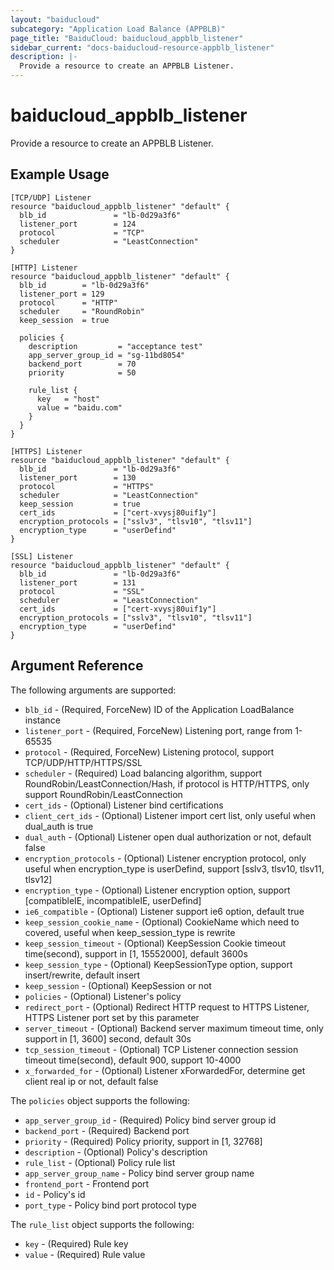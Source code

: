 ```yaml
---
layout: "baiducloud"
subcategory: "Application Load Balance (APPBLB)"
page_title: "BaiduCloud: baiducloud_appblb_listener"
sidebar_current: "docs-baiducloud-resource-appblb_listener"
description: |-
  Provide a resource to create an APPBLB Listener.
---
```


# baiducloud_appblb_listener

Provide a resource to create an APPBLB Listener.

## Example Usage

```hcl
[TCP/UDP] Listener
resource "baiducloud_appblb_listener" "default" {
  blb_id               = "lb-0d29a3f6"
  listener_port        = 124
  protocol             = "TCP"
  scheduler            = "LeastConnection"
}

[HTTP] Listener
resource "baiducloud_appblb_listener" "default" {
  blb_id        = "lb-0d29a3f6"
  listener_port = 129
  protocol      = "HTTP"
  scheduler     = "RoundRobin"
  keep_session  = true

  policies {
    description         = "acceptance test"
    app_server_group_id = "sg-11bd8054"
    backend_port        = 70
    priority            = 50

    rule_list {
      key   = "host"
      value = "baidu.com"
    }
  }
}

[HTTPS] Listener
resource "baiducloud_appblb_listener" "default" {
  blb_id               = "lb-0d29a3f6"
  listener_port        = 130
  protocol             = "HTTPS"
  scheduler            = "LeastConnection"
  keep_session         = true
  cert_ids             = ["cert-xvysj80uif1y"]
  encryption_protocols = ["sslv3", "tlsv10", "tlsv11"]
  encryption_type      = "userDefind"
}

[SSL] Listener
resource "baiducloud_appblb_listener" "default" {
  blb_id               = "lb-0d29a3f6"
  listener_port        = 131
  protocol             = "SSL"
  scheduler            = "LeastConnection"
  cert_ids             = ["cert-xvysj80uif1y"]
  encryption_protocols = ["sslv3", "tlsv10", "tlsv11"]
  encryption_type      = "userDefind"
}
```

## Argument Reference

The following arguments are supported:

* `blb_id` - (Required, ForceNew) ID of the Application LoadBalance instance
* `listener_port` - (Required, ForceNew) Listening port, range from 1-65535
* `protocol` - (Required, ForceNew) Listening protocol, support TCP/UDP/HTTP/HTTPS/SSL
* `scheduler` - (Required) Load balancing algorithm, support RoundRobin/LeastConnection/Hash, if protocol is HTTP/HTTPS, only support RoundRobin/LeastConnection
* `cert_ids` - (Optional) Listener bind certifications
* `client_cert_ids` - (Optional) Listener import cert list, only useful when dual_auth is true
* `dual_auth` - (Optional) Listener open dual authorization or not, default false
* `encryption_protocols` - (Optional) Listener encryption protocol, only useful when encryption_type is userDefind, support [sslv3, tlsv10, tlsv11, tlsv12]
* `encryption_type` - (Optional) Listener encryption option, support [compatibleIE, incompatibleIE, userDefind]
* `ie6_compatible` - (Optional) Listener support ie6 option, default true
* `keep_session_cookie_name` - (Optional) CookieName which need to covered, useful when keep_session_type is rewrite
* `keep_session_timeout` - (Optional) KeepSession Cookie timeout time(second), support in [1, 15552000], default 3600s
* `keep_session_type` - (Optional) KeepSessionType option, support insert/rewrite, default insert
* `keep_session` - (Optional) KeepSession or not
* `policies` - (Optional) Listener's policy
* `redirect_port` - (Optional) Redirect HTTP request to HTTPS Listener, HTTPS Listener port set by this parameter
* `server_timeout` - (Optional) Backend server maximum timeout time, only support in [1, 3600] second, default 30s
* `tcp_session_timeout` - (Optional) TCP Listener connection session timeout time(second), default 900, support 10-4000
* `x_forwarded_for` - (Optional) Listener xForwardedFor, determine get client real ip or not, default false

The `policies` object supports the following:

* `app_server_group_id` - (Required) Policy bind server group id
* `backend_port` - (Required) Backend port
* `priority` - (Required) Policy priority, support in [1, 32768]
* `description` - (Optional) Policy's description
* `rule_list` - (Optional) Policy rule list
* `app_server_group_name` - Policy bind server group name
* `frontend_port` - Frontend port
* `id` - Policy's id
* `port_type` - Policy bind port protocol type

The `rule_list` object supports the following:

* `key` - (Required) Rule key
* `value` - (Required) Rule value


